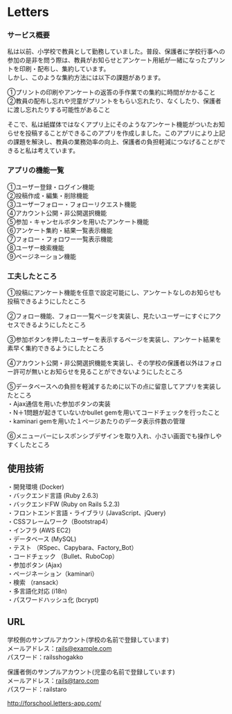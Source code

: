 # Letters

### サービス概要
私は以前、小学校で教員として勤務していました。普段、保護者に学校行事への参加の是非を問う際は、教員がお知らせとアンケート用紙が一緒になったプリントを印刷・配布し、集約しています。  
しかし、このような集約方法には以下の課題があります。  

①プリントの印刷やアンケートの返答の手作業での集約に時間がかかること  
②教員の配布し忘れや児童がプリントをもらい忘れたり、なくしたり、保護者に渡し忘れたりする可能性があること  

そこで、私は紙媒体ではなくアプリ上にそのようなアンケート機能がついたお知らせを投稿することができるこのアプリを作成しました。このアプリにより上記の課題を解決し、教員の業務効率の向上、保護者の負担軽減につなげることができると私は考えています。  

### アプリの機能一覧  
①ユーザー登録・ログイン機能  
②投稿作成・編集・削除機能  
③ユーザーフォロー・フォローリクエスト機能  
④アカウント公開・非公開選択機能  
⑤参加・キャンセルボタンを用いたアンケート機能  
⑥アンケート集約・結果一覧表示機能  
⑦フォロー・フォロワー一覧表示機能  
⑧ユーザー検索機能  
⑨ページネーション機能
  
### 工夫したところ
①投稿にアンケート機能を任意で設定可能にし、アンケートなしのお知らせも投稿できるようにしたところ  
  
②フォロー機能、フォロー一覧ページを実装し、見たいユーザーにすぐにアクセスできるようにしたところ  
  
③参加ボタンを押したユーザーを表示するページを実装し、アンケート結果を素早く集約できるようにしたところ  
  
④アカウント公開・非公開選択機能を実装し、その学校の保護者以外はフォロー許可が無いとお知らせを見ることができないようにしたところ  
  
⑤データベースへの負担を軽減するために以下の点に留意してアプリを実装したところ  
・Ajax通信を用いた参加ボタンの実装  
・N＋1問題が起きていないかbullet gemを用いてコードチェックを行ったこと  
・kaminari gemを用いた１ページあたりのデータ表示件数の管理  
  
⑥メニューバーにレスポンシブデザインを取り入れ、小さい画面でも操作しやすくしたところ  
  
  
## 使用技術　
・開発環境 (Docker)  
・バックエンド言語 (Ruby 2.6.3)  
・バックエンドFW (Ruby on Rails 5.2.3)  
・フロントエンド言語・ライブラリ (JavaScript、jQuery)  
・CSSフレームワーク（Bootstrap4）  
・インフラ (AWS EC2)  
・データベース (MySQL)  
・テスト （RSpec、Capybara、Factory_Bot）  
・コードチェック （Bullet、RuboCop）  
・参加ボタン (Ajax)  
・ページネーション（kaminari）  
・検索 （ransack）  
・多言語化対応 (i18n)   
・パスワードハッシュ化 (bcrypt)  


## URL
学校側のサンプルアカウント(学校の名前で登録しています)  
メールアドレス：rails@example.com  
パスワード：railsshogakko  
  
保護者側のサンプルアカウント(児童の名前で登録しています)  
メールアドレス：rails@taro.com  
パスワード：railstaro  
  
http://forschool.letters-app.com/  
